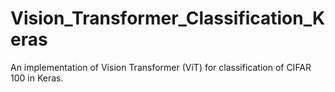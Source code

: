 # Vision_Transformer_Classification_Keras
An implementation of Vision Transformer (ViT) for classification of CIFAR 100 in Keras.

